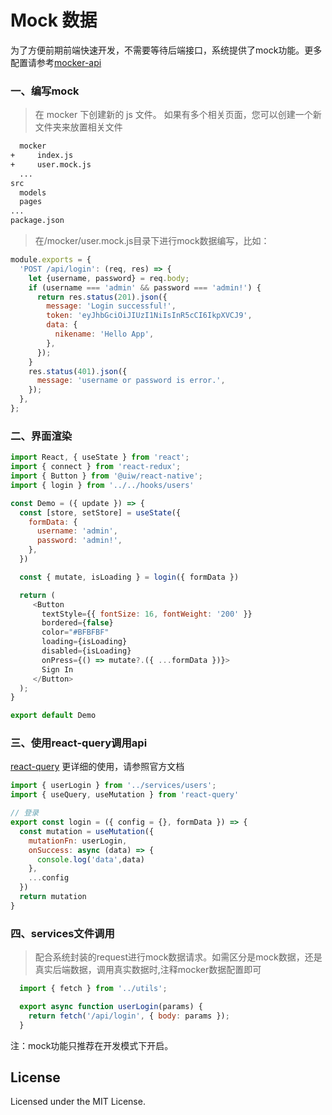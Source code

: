 # Mock 数据

为了方便前期前端快速开发，不需要等待后端接口，系统提供了mock功能。更多配置请参考[mocker-api](https://github.com/jaywcjlove/mocker-api)

### 一、编写mock

> 在 mocker 下创建新的 js 文件。 如果有多个相关页面，您可以创建一个新文件夹来放置相关文件
```bash
  mocker
+     index.js
+     user.mock.js
  ...
src
  models
  pages
...
package.json
```

> 在/mocker/user.mock.js目录下进行mock数据编写，比如：

```js
module.exports = {
  'POST /api/login': (req, res) => {
    let {username, password} = req.body;
    if (username === 'admin' && password === 'admin!') {
      return res.status(201).json({
        message: 'Login successful!',
        token: 'eyJhbGciOiJIUzI1NiIsInR5cCI6IkpXVCJ9',
        data: {
          nikename: 'Hello App',
        },
      });
    }
    res.status(401).json({
      message: 'username or password is error.',
    });
  },
};
```

### 二、界面渲染

```js
import React, { useState } from 'react';
import { connect } from 'react-redux';
import { Button } from '@uiw/react-native';
import { login } from '../../hooks/users'

const Demo = ({ update }) => {
  const [store, setStore] = useState({
    formData: {
      username: 'admin',
      password: 'admin!',
    },
  })

  const { mutate, isLoading } = login({ formData })

  return (
     <Button
       textStyle={{ fontSize: 16, fontWeight: '200' }}
       bordered={false}
       color="#BFBFBF"
       loading={isLoading}
       disabled={isLoading}
       onPress={() => mutate?.({ ...formData })}>
       Sign In
     </Button>
  );
}

export default Demo

```
### 三、使用react-query调用api
[react-query](https://tanstack.com/query/latest) 更详细的使用，请参照官方文档

```js
import { userLogin } from '../services/users';
import { useQuery, useMutation } from 'react-query'

// 登录
export const login = ({ config = {}, formData }) => {
  const mutation = useMutation({
    mutationFn: userLogin,
    onSuccess: async (data) => {
      console.log('data',data)
    },
    ...config
  })
  return mutation
}


```

### 四、services文件调用

> 配合系统封装的request进行mock数据请求。如需区分是mock数据，还是真实后端数据，调用真实数据时,注释mocker数据配置即可

```js
  import { fetch } from '../utils';

  export async function userLogin(params) {
    return fetch('/api/login', { body: params });
  }
```

注：mock功能只推荐在开发模式下开启。
<!--rehype:style=border-left: 8px solid #ffe564;background-color: #ffe56440;padding: 12px 16px;-->

## License

Licensed under the MIT License.
